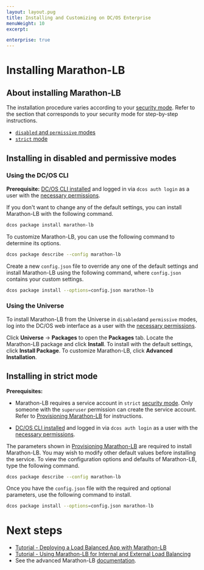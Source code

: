 ```yaml
---
layout: layout.pug
title: Installing and Customizing on DC/OS Enterprise
menuWeight: 10
excerpt:

enterprise: true
---
```


# Installing Marathon-LB

## About installing Marathon-LB

The installation procedure varies according to your [security mode](/1.8/administration/installing/ent/custom/configuration-parameters/#security). Refer to the section that corresponds to your security mode for step-by-step instructions.

- [`disabled` and `permissive` modes](#mlb-disabled-install)
- [`strict` mode](#mlb-strict-perm-install)

## <a name="mlb-disabled-install"></a>Installing in disabled and permissive modes

### Using the DC/OS CLI 

**Prerequisite:** [DC/OS CLI installed](/1.8/usage/cli/install/) and logged in via `dcos auth login` as a user with the [necessary permissions](/1.8/administration/id-and-access-mgt/permissions/).

If you don't want to change any of the default settings, you can install Marathon-LB with the following command.

```bash
dcos package install marathon-lb
```

To customize Marathon-LB, you can use the following command to determine its options.

```bash
dcos package describe --config marathon-lb
```

Create a new `config.json` file to override any one of the default settings and install Marathon-LB using the following command, where `config.json` contains your custom settings.

```bash
dcos package install --options=config.json marathon-lb
```

### Using the Universe

To install Marathon-LB from the Universe in `disabled`and `permissive` modes, log into the DC/OS web interface as a user with the [necessary permissions](/1.8/administration/id-and-access-mgt/permissions/).

Click **Universe** -> **Packages** to open the **Packages** tab. Locate the Marathon-LB package and click **Install**. To install with the default settings, click **Install Package**. To customize Marathon-LB, click **Advanced Installation**.

## <a name="mlb-strict-perm-install"></a>Installing in strict mode

**Prerequisites:** 

- Marathon-LB requires a service account in `strict` [security mode](/1.8/administration/installing/ent/custom/configuration-parameters/#security). Only someone with the `superuser` permission can create the service account. Refer to [Provisioning Marathon-LB](/1.8/administration/id-and-access-mgt/service-auth/mlb-auth/) for instructions.

- [DC/OS CLI installed](/1.8/usage/cli/install/) and logged in via `dcos auth login` as a user with the [necessary permissions](/1.8/administration/id-and-access-mgt/permissions/).

The parameters shown in [Provisioning Marathon-LB](/1.8/administration/id-and-access-mgt/service-auth/mlb-auth/) are required to install Marathon-LB. You may wish to modify other default values before installing the service. To view the configuration options and defaults of Marathon-LB, type the following command.

```bash
dcos package describe --config marathon-lb
```

Once you have the `config.json` file with the required and optional parameters, use the following command to install.

```bash
dcos package install --options=config.json marathon-lb
```

# Next steps

- [Tutorial - Deploying a Load Balanced App with Marathon-LB](/1.8/usage/service-discovery/marathon-lb/marathon-lb-basic-tutorial/)
- [Tutorial - Using Marathon-LB for Internal and External Load Balancing](/1.8/usage/service-discovery/marathon-lb/marathon-lb-advanced-tutorial/)
- See the advanced Marathon-LB [documentation](/1.8/usage/service-discovery/marathon-lb/advanced/).

 [1]: /1.8/administration/installing/ent/
 [2]: /1.8/usage/cli/install/
 [3]: /1.8/administration/managing-aws/
 [4]: /1.8/administration/access-node/sshcluster/
